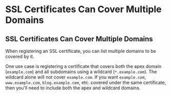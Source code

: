 # SSL Certificates Can Cover Multiple Domains

## SSL Certificates Can Cover Multiple Domains

When registering an SSL certificate, you can list multiple domains to be covered by it.

One use case is registering a certificate that covers both the apex domain (`example.com`) and all subdomains using a wildcard (`*.example.com`). The wildcard alone will not cover `example.com`. If you want `example.com`, `www.example.com`, `blog.example.com`, etc. covered under the same certificate, then you'll need to include both the apex and wildcard domains.
